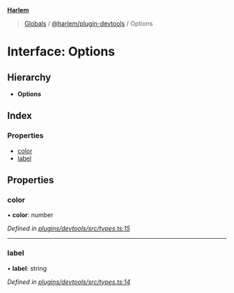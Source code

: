 **[Harlem](../README.md)**

> [Globals](../README.md) / [@harlem/plugin-devtools](../modules/_harlem_plugin_devtools.md) / Options

# Interface: Options

## Hierarchy

* **Options**

## Index

### Properties

* [color](_harlem_plugin_devtools.options.md#color)
* [label](_harlem_plugin_devtools.options.md#label)

## Properties

### color

•  **color**: number

*Defined in [plugins/devtools/src/types.ts:15](https://github.com/andrewcourtice/harlem/blob/f05da99/plugins/devtools/src/types.ts#L15)*

___

### label

•  **label**: string

*Defined in [plugins/devtools/src/types.ts:14](https://github.com/andrewcourtice/harlem/blob/f05da99/plugins/devtools/src/types.ts#L14)*
